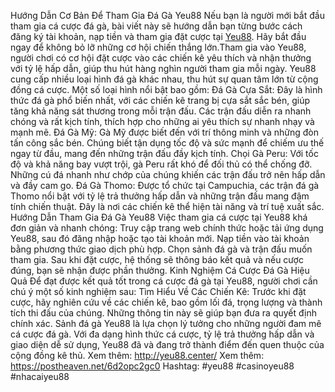 Hướng Dẫn Cơ Bản Để Tham Gia Đá Gà Yeu88 
Nếu bạn là người mới bắt đầu tham gia cá cược đá gà, bài viết này sẽ hướng dẫn bạn từng bước cách đăng ký tài khoản, nạp tiền và tham gia đặt cược tại [Yeu88](http://yeu88.center/). Hãy bắt đầu ngay để không bỏ lỡ những cơ hội chiến thắng lớn.Tham gia vào Yeu88, người chơi có cơ hội đặt cược vào các chiến kê yêu thích và nhận thưởng với tỷ lệ hấp dẫn, giúp thu hút hàng nghìn người tham gia mỗi ngày.
Yeu88 cung cấp nhiều loại hình đá gà khác nhau, thu hút sự quan tâm lớn từ cộng đồng cá cược. Một số loại hình nổi bật bao gồm:
Đá Gà Cựa Sắt: Đây là hình thức đá gà phổ biến nhất, với các chiến kê trang bị cựa sắt sắc bén, giúp tăng khả năng sát thương trong mỗi trận đấu. Các trận đấu diễn ra nhanh chóng và rất kịch tính, thích hợp cho những ai yêu thích sự nhanh nhạy và mạnh mẽ.
Đá Gà Mỹ: Gà Mỹ được biết đến với trí thông minh và những đòn tấn công sắc bén. Chúng biết tận dụng tốc độ và sức mạnh để chiếm ưu thế ngay từ đầu, mang đến những trận đấu đầy kịch tính.
Chọi Gà Peru: Với tốc độ và khả năng bay vượt trội, gà Peru rất khó để đối thủ có thể chống đỡ. Những cú đá nhanh như chớp của chúng khiến các trận đấu trở nên hấp dẫn và đầy cam go.
Đá Gà Thomo: Được tổ chức tại Campuchia, các trận đá gà Thomo nổi bật với tỷ lệ trả thưởng hấp dẫn và những trận đấu mang đậm tính chiến thuật. Đây là nơi các chiến kê thể hiện tài năng và trí tuệ xuất sắc.
Hướng Dẫn Tham Gia Đá Gà Yeu88
Việc tham gia cá cược tại Yeu88 khá đơn giản và nhanh chóng:
Truy cập trang web chính thức hoặc tải ứng dụng Yeu88, sau đó đăng nhập hoặc tạo tài khoản mới.
Nạp tiền vào tài khoản bằng phương thức giao dịch phù hợp.
Chọn sảnh đá gà và trận đấu muốn tham gia. Sau khi đặt cược, hệ thống sẽ thông báo kết quả và nếu cược đúng, bạn sẽ nhận được phần thưởng.
Kinh Nghiệm Cá Cược Đá Gà Hiệu Quả
Để đạt được kết quả tốt trong cá cược đá gà tại Yeu88, người chơi cần chú ý một số kinh nghiệm sau:
Tìm Hiểu Về Các Chiến Kê: Trước khi đặt cược, hãy nghiên cứu về các chiến kê, bao gồm lối đá, trọng lượng và thành tích thi đấu của chúng. Những thông tin này sẽ giúp bạn đưa ra quyết định chính xác.
Sảnh đá gà Yeu88 là lựa chọn lý tưởng cho những người đam mê cá cược đá gà. Với đa dạng hình thức cá cược, tỷ lệ trả thưởng hấp dẫn và giao diện dễ sử dụng, Yeu88 đã và đang trở thành điểm đến quen thuộc của cộng đồng kê thủ.
Xem thêm: http://yeu88.center/
Xem thêm: https://postheaven.net/6d2opc2gc0
Hashtag: #yeu88 #casinoyeu88 #nhacaiyeu88
